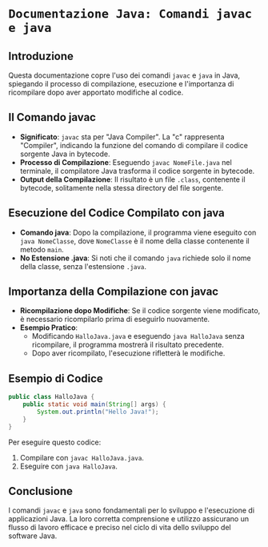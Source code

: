 # `Documentazione Java: Comandi javac e java`

## Introduzione
Questa documentazione copre l'uso dei comandi `javac` e `java` in Java, spiegando il processo di compilazione, esecuzione e l'importanza di ricompilare dopo aver apportato modifiche al codice.

## Il Comando javac
- **Significato**: `javac` sta per "Java Compiler". La "c" rappresenta "Compiler", indicando la funzione del comando di compilare il codice sorgente Java in bytecode.
- **Processo di Compilazione**: Eseguendo `javac NomeFile.java` nel terminale, il compilatore Java trasforma il codice sorgente in bytecode.
- **Output della Compilazione**: Il risultato è un file `.class`, contenente il bytecode, solitamente nella stessa directory del file sorgente.

## Esecuzione del Codice Compilato con java
- **Comando java**: Dopo la compilazione, il programma viene eseguito con `java NomeClasse`, dove `NomeClasse` è il nome della classe contenente il metodo `main`.
- **No Estensione .java**: Si noti che il comando `java` richiede solo il nome della classe, senza l'estensione `.java`.

## Importanza della Compilazione con javac
- **Ricompilazione dopo Modifiche**: Se il codice sorgente viene modificato, è necessario ricompilarlo prima di eseguirlo nuovamente.
- **Esempio Pratico**: 
  - Modificando `HalloJava.java` e eseguendo `java HalloJava` senza ricompilare, il programma mostrerà il risultato precedente.
  - Dopo aver ricompilato, l'esecuzione rifletterà le modifiche.

## Esempio di Codice
```java
public class HalloJava {
    public static void main(String[] args) {
        System.out.println("Hello Java!");
    }
}
```
Per eseguire questo codice:
1. Compilare con `javac HalloJava.java`.
2. Eseguire con `java HalloJava`.

## Conclusione
I comandi `javac` e `java` sono fondamentali per lo sviluppo e l'esecuzione di applicazioni Java. La loro corretta comprensione e utilizzo assicurano un flusso di lavoro efficace e preciso nel ciclo di vita dello sviluppo del software Java.